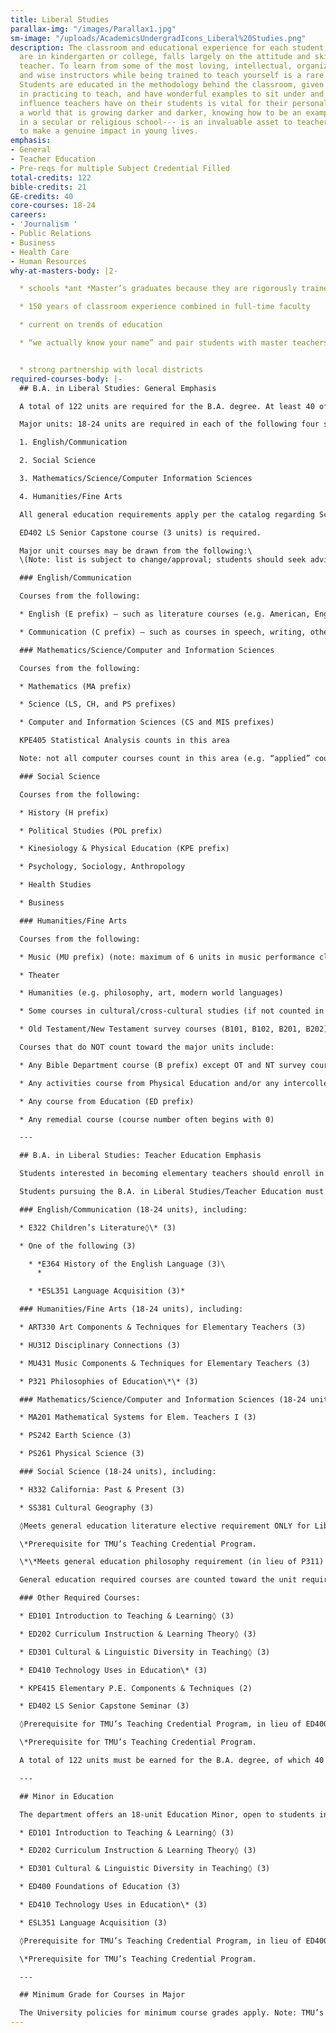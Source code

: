 ```yaml
---
title: Liberal Studies
parallax-img: "/images/Parallax1.jpg"
sm-image: "/uploads/AcademicsUndergradIcons_Liberal%20Studies.png"
description: The classroom and educational experience for each student, whether they
  are in kindergarten or college, falls largely on the attitude and skill of their
  teacher. To learn from some of the most loving, intellectual, organized, hard-working,
  and wise instructors while being trained to teach yourself is a rare opportunity.
  Students are educated in the methodology behind the classroom, given hands on experience
  in practicing to teach, and have wonderful examples to sit under and watch. The
  influence teachers have on their students is vital for their personal growth. In
  a world that is growing darker and darker, knowing how to be an example of Christ---
  in a secular or religious school--- is an invaluable asset to teachers who want
  to make a genuine impact in young lives.
emphasis:
- General
- Teacher Education
- Pre-reqs for multiple Subject Credential Filled
total-credits: 122
bible-credits: 21
GE-credits: 40
core-courses: 18-24
careers:
- 'Journalism '
- Public Relations
- Business
- Health Care
- Human Resources
why-at-masters-body: |2-

  * schools *ant *Master’s graduates because they are rigorously trained, in the classroom from the beginning

  * 150 years of classroom experience combined in full-time faculty

  * current on trends of education

  * “we actually know your name” and pair students with master teachers personally


  * strong partnership with local districts
required-courses-body: |-
  ## B.A. in Liberal Studies: General Emphasis

  A total of 122 units are required for the B.A. degree. At least 40 of the 122 must be upper division.

  Major units: 18-24 units are required in each of the following four subject areas (for 84 units across the four areas, with at least 24 upper division units across the four areas)

  1. English/Communication

  2. Social Science

  3. Mathematics/Science/Computer Information Sciences

  4. Humanities/Fine Arts

  All general education requirements apply per the catalog regarding Scripture Set, Worldview Set, and Skills Set. Courses used to fulfill G.E. requirements may count as major units in their respective subject area.

  ED402 LS Senior Capstone course (3 units) is required.

  Major unit courses may be drawn from the following:\
  \(Note: list is subject to change/approval; students should seek advisor approval prior to registering for courses.)

  ### English/Communication

  Courses from the following:

  * English (E prefix) – such as literature courses (e.g. American, English, or World literature), genre courses (e.g. poetry, drama), or author courses (e.g. Shakespeare, Austen)

  * Communication (C prefix) – such as courses in speech, writing, other communication areas

  ### Mathematics/Science/Computer and Information Sciences

  Courses from the following:

  * Mathematics (MA prefix)

  * Science (LS, CH, and PS prefixes)

  * Computer and Information Sciences (CS and MIS prefixes)

  KPE405 Statistical Analysis counts in this area

  Note: not all computer courses count in this area (e.g. “applied” courses in keyboarding or specific software \[MS Excel, Adobe Photoshop, etc.\] do not count).

  ### Social Science

  Courses from the following:

  * History (H prefix)

  * Political Studies (POL prefix)

  * Kinesiology & Physical Education (KPE prefix)

  * Psychology, Sociology, Anthropology

  * Health Studies

  * Business

  ### Humanities/Fine Arts

  Courses from the following:

  * Music (MU prefix) (note: maximum of 6 units in music performance classes)

  * Theater

  * Humanities (e.g. philosophy, art, modern world languages)

  * Some courses in cultural/cross-cultural studies (if not counted in Social Science)

  * Old Testament/New Testament survey courses (B101, B102, B201, B202) – 12 units maximum

  Courses that do NOT count toward the major units include:

  * Any Bible Department course (B prefix) except OT and NT survey courses

  * Any activities course from Physical Education and/or any intercollegiate sports team units

  * Any course from Education (ED prefix)

  * Any remedial course (course number often begins with 0)

  ---

  ## B.A. in Liberal Studies: Teacher Education Emphasis

  Students interested in becoming elementary teachers should enroll in the Liberal Studies/Teacher Education emphasis. It has been developed to prepare students for the California Subject Examination for Teachers: Multiple Subjects (an exam required for entrance into credential programs in California).

  Students pursuing the B.A. in Liberal Studies/Teacher Education must complete a total of 84 semester units distributed among the following four areas:

  ### English/Communication (18-24 units), including:

  * E322 Children’s Literature◊\* (3)

  * One of the following (3)

    * *E364 History of the English Language (3)\
      *

    * *ESL351 Language Acquisition (3)*

  ### Humanities/Fine Arts (18-24 units), including:

  * ART330 Art Components & Techniques for Elementary Teachers (3)

  * HU312 Disciplinary Connections (3)

  * MU431 Music Components & Techniques for Elementary Teachers (3)

  * P321 Philosophies of Education\*\* (3)

  ### Mathematics/Science/Computer and Information Sciences (18-24 units), including:

  * MA201 Mathematical Systems for Elem. Teachers I (3)

  * PS242 Earth Science (3)

  * PS261 Physical Science (3)

  ### Social Science (18-24 units), including:

  * H332 California: Past & Present (3)

  * SS381 Cultural Geography (3)

  ◊Meets general education literature elective requirement ONLY for Liberal Studies: Teacher Education majors.

  \*Prerequisite for TMU’s Teaching Credential Program.

  \*\*Meets general education philosophy requirement (in lieu of P311) ONLY for Liberal Studies: Teacher Education majors.

  General education required courses are counted toward the unit requirement for the appropriate category. In each category, the student must complete at least 18 units and may count no more than 24 units toward the 84-unit requirement. At least 24 units of the 84 units must be at the upper division level. A maximum of 12 units of Bible and 6 units of music performance coursework may be counted in the Humanities/Fine Arts section of the major.

  ### Other Required Courses:

  * ED101 Introduction to Teaching & Learning◊ (3)

  * ED202 Curriculum Instruction & Learning Theory◊ (3)

  * ED301 Cultural & Linguistic Diversity in Teaching◊ (3)

  * ED410 Technology Uses in Education\* (3)

  * KPE415 Elementary P.E. Components & Techniques (2)

  * ED402 LS Senior Capstone Seminar (3)

  ◊Prerequisite for TMU’s Teaching Credential Program, in lieu of ED400 Foundations of Education.

  \*Prerequisite for TMU’s Teaching Credential Program.

  A total of 122 units must be earned for the B.A. degree, of which 40 must be upper division.

  ---

  ## Minor in Education

  The department offers an 18-unit Education Minor, open to students in other majors. The following courses are required.

  * ED101 Introduction to Teaching & Learning◊ (3)

  * ED202 Curriculum Instruction & Learning Theory◊ (3)

  * ED301 Cultural & Linguistic Diversity in Teaching◊ (3)

  * ED400 Foundations of Education (3)

  * ED410 Technology Uses in Education\* (3)

  * ESL351 Language Acquisition (3)

  ◊Prerequisite for TMU’s Teaching Credential Program, in lieu of ED400 Foundations of Education.

  \*Prerequisite for TMU’s Teaching Credential Program.

  ---

  ## Minimum Grade for Courses in Major

  The University policies for minimum course grades apply. Note: TMU’s Teaching Credential Program has minimum course grade requirements for courses with an ED prefix and a minimum grade point average requirement. See the Admissions portion of the Teaching Credential Program section of this catalog.
---
```


